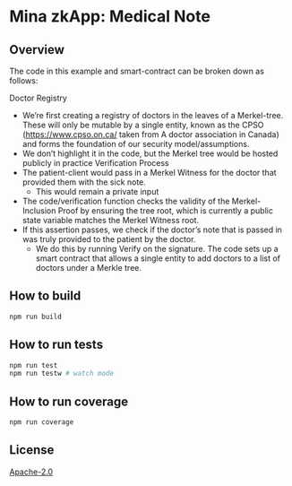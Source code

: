 # Mina zkApp: Medical Note
## Overview
The code in this example and smart-contract can be broken down as follows:

Doctor Registry
- We’re first creating a registry of doctors in the leaves of a Merkel-tree. These will only be mutable by a single entity, known as the CPSO (https://www.cpso.on.ca/ taken from A doctor association in Canada) and forms the foundation of our security model/assumptions.
- We don’t highlight it in the code, but the Merkel tree would be hosted publicly in practice
Verification Process
- The patient-client would pass in a Merkel Witness for the doctor that provided them with the sick note.
    - This would remain a private input
- The code/verification function checks the validity of the Merkel-Inclusion Proof by ensuring the tree root, which is currently a public state variable matches the Merkel Witness root.
- If this assertion passes, we check if the doctor’s note that is passed in was truly provided to the patient by the doctor.
    - We do this by running Verify on the signature.
The code sets up a smart contract that allows a single entity to add doctors to a list of doctors under a Merkle tree.


## How to build

```sh
npm run build
```

## How to run tests

```sh
npm run test
npm run testw # watch mode
```

## How to run coverage

```sh
npm run coverage
```

## License

[Apache-2.0](LICENSE)
